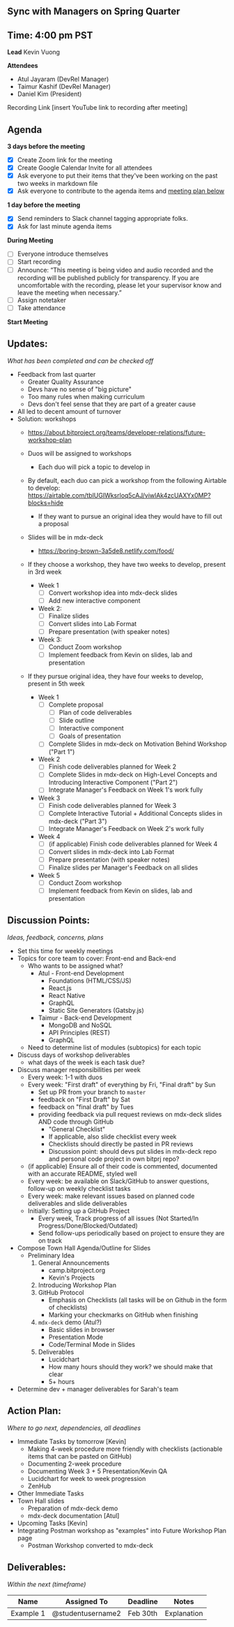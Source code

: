 ## Sync with Managers on Spring Quarter

## Time: 4:00 pm PST

**Lead**
Kevin Vuong

**Attendees**
* Atul Jayaram (DevRel Manager)
* Taimur Kashif (DevRel Manager)
* Daniel Kim (President)

Recording Link
[insert YouTube link to recording after meeting]

## Agenda
**3 days before the meeting**
- [x] Create Zoom link for the meeting
- [x] Create Google Calendar Invite for all attendees
- [x] Ask everyone to put their items that they've been working on the past two weeks in markdown file
- [x] Ask everyone to contribute to the agenda items and [meeting plan below](https://github.com/shreyagupta98/people/blob/master/meeting_template.md#updates)

**1 day before the meeting**
- [x] Send reminders to Slack channel tagging appropriate folks. 
- [x] Ask for last minute agenda items

**During Meeting**
- [ ] Everyone introduce themselves
- [ ] Start recording
- [ ] Announce:
“This meeting is being video and audio recorded and the recording will be published publicly for transparency. If you are uncomfortable with the recording, please let your supervisor know and leave the meeting when necessary.”
- [ ] Assign notetaker
- [ ] Take attendance

**Start Meeting**

## Updates:
*What has been completed and can be checked off*

* Feedback from last quarter
  * Greater Quality Assurance
  * Devs have no sense of "big picture"
  * Too many rules when making curriculum
  * Devs don't feel sense that they are part of a greater cause
* All led to decent amount of turnover
* Solution: workshops
  * https://about.bitproject.org/teams/developer-relations/future-workshop-plan

  * Duos will be assigned to workshops
    
    * Each duo will pick a topic to develop in
    
  * By default, each duo can pick a workshop from the following Airtable to develop: https://airtable.com/tblUGIWksrloq5cAJ/viwlAk4zcUAXYx0MP?blocks=hide
    
    * If they want to pursue an original idea they would have to fill out a proposal
    
  * Slides will be in mdx-deck
    
    * https://boring-brown-3a5de8.netlify.com/food/
    
  * If they choose a workshop, they have two weeks to develop, present in 3rd week
    * Week 1
      - [ ] Convert workshop idea into mdx-deck slides
      - [ ] Add new interactive component
    * Week 2:
      - [ ] Finalize slides 
      - [ ] Convert slides into Lab Format
      - [ ] Prepare presentation (with speaker notes)
    * Week 3:
      - [ ] Conduct Zoom workshop
      - [ ] Implement feedback from Kevin on slides, lab and presentation

  * If they pursue original idea, they have four weeks to develop, present in 5th week

    * Week 1
      - [ ] Complete proposal
        - [ ] Plan of code deliverables
        - [ ] Slide outline
        - [ ] Interactive component
        - [ ] Goals of presentation
      - [ ] Complete Slides in mdx-deck on Motivation Behind Workshop ("Part 1")
    * Week 2
      - [ ] Finish code deliverables planned for Week 2
      - [ ] Complete Slides in mdx-deck on High-Level Concepts and Introducing Interactive Component ("Part 2")
      - [ ] Integrate Manager's Feedback on Week 1's work fully
    * Week 3
      - [ ] Finish code deliverables planned for Week 3
      - [ ] Complete Interactive Tutorial + Additional Concepts slides in mdx-deck ("Part 3")
      - [ ] Integrate Manager's Feedback on Week 2's work fully

    * Week 4
      - [ ] (if applicable) Finish code deliverables planned for Week 4
      - [ ] Convert slides in mdx-deck into Lab Format
      - [ ] Prepare presentation (with speaker notes)
      - [ ] Finalize slides per Manager's Feedback on all slides 
    * Week 5
      - [ ] Conduct Zoom workshop
      - [ ] Implement feedback from Kevin on slides, lab and presentation

## Discussion Points:
*Ideas, feedback, concerns, plans*
* Set this time for weekly meetings
* Topics for core team to cover: Front-end and Back-end
  * Who wants to be assigned what?
    * Atul - Front-end Development
      * Foundations (HTML/CSS/JS)
      * React.js
      * React Native
      * GraphQL
      * Static Site Generators (Gatsby.js)
    * Taimur - Back-end Development
      * MongoDB and NoSQL
      * API Principles (REST)
      * GraphQL
  * Need to determine list of modules (subtopics) for each topic
* Discuss days of workshop deliverables
  * what days of the week is each task due?
* Discuss manager responsibilities per week
  * Every week: 1-1 with duos
  * Every week: "First draft" of everything by Fri, "Final draft" by Sun
    * Set up PR from your branch to `master`
    * feedback on "First Draft" by Sat
    * feedback on "final draft" by Tues
    * providing feedback via pull request reviews on mdx-deck slides AND code through GitHub
      * "General Checklist"
      * If applicable, also slide checklist every week
      * Checklists should directly be pasted in PR reviews
      * Discussion point: should devs put slides in mdx-deck repo and personal code project in own bitprj repo?
  * (if applicable) Ensure all of their code is commented, documented with an accurate README, styled well
  * Every week: be available on Slack/GitHub to answer questions, follow-up on weekly checklist tasks
  * Every week: make relevant issues based on planned code deliverables and slide deliverables
  * Initially: Setting up a GitHub Project
    * Every week, Track progress of all issues (Not Started/In Progress/Done/Blocked/Outdated)
    * Send follow-ups periodically based on project to ensure they are on track
* Compose Town Hall Agenda/Outline for Slides
  * Preliminary Idea
    1. General Announcements
       * camp.bitproject.org
       * Kevin's Projects
    2. Introducing Workshop Plan
    3. GitHub Protocol
       * Emphasis on Checklists (all tasks will be on Github in the form of checklists)
       * Marking your checkmarks on GitHub when finishing
    4. `mdx-deck` demo (Atul?)
       * Basic slides in browser
       * Presentation Mode
       * Code/Terminal Mode in Slides
    5. Deliverables 
       * Lucidchart
       * How many hours should they work? we should make that clear
       * 5+ hours
* Determine dev + manager deliverables for Sarah's team 

## Action Plan:
*Where to go next, dependencies, all deadlines*

* Immediate Tasks by tomorrow [Kevin]
  * Making 4-week procedure more friendly with checklists (actionable items that can be pasted on GitHub)
  * Documenting 2-week procedure
  * Documenting Week 3 + 5 Presentation/Kevin QA
  * Lucidchart for week to week progression 
  * ZenHub 
* Other Immediate Tasks
* Town Hall slides
  * Preparation of mdx-deck demo
  * mdx-deck documentation [Atul]
* Upcoming Tasks [Kevin]
* Integrating Postman workshop as "examples" into Future Workshop Plan page
  * Postman Workshop converted to mdx-deck 

## Deliverables:
*Within the next (timeframe)*

Name  | Assigned To | Deadline | Notes
------|-------------|----------|------
Example 1 | @studentusername2 | Feb 30th | Explanation

